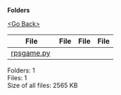 **Folders**

[&lt;Go Back&gt;](../right.html)

<table><thead><tr class="header"><th><strong>File</strong></th><th><strong>File</strong></th><th><strong>File</strong></th><th><strong>File</strong></th></tr></thead><tbody><tr class="odd"><td><a href="rpsgame.py">rpsgame.py</a> </td><td></td><td></td><td></td></tr></tbody></table>

Folders: 1  
Files: 1  
Size of all files: 2565 KB
